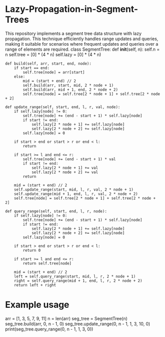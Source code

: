 # Lazy-Propagation-in-Segment-Trees
This repository implements a segment tree data structure with lazy propagation. This technique efficiently handles range updates and queries, making it suitable for scenarios where frequent updates and queries over a range of elements are required.
class SegmentTree:
    def __init__(self, n):
        self.n = n
        self.tree = [0] * (4 * n)
        self.lazy = [0] * (4 * n)

    def build(self, arr, start, end, node):
        if start == end:
            self.tree[node] = arr[start]
        else:
            mid = (start + end) // 2
            self.build(arr, start, mid, 2 * node + 1)
            self.build(arr, mid + 1, end, 2 * node + 2)
            self.tree[node] = self.tree[2 * node + 1] + self.tree[2 * node + 2]

    def update_range(self, start, end, l, r, val, node):
        if self.lazy[node] != 0:
            self.tree[node] += (end - start + 1) * self.lazy[node]
            if start != end:
                self.lazy[2 * node + 1] += self.lazy[node]
                self.lazy[2 * node + 2] += self.lazy[node]
            self.lazy[node] = 0

        if start > end or start > r or end < l:
            return

        if start >= l and end <= r:
            self.tree[node] += (end - start + 1) * val
            if start != end:
                self.lazy[2 * node + 1] += val
                self.lazy[2 * node + 2] += val
            return

        mid = (start + end) // 2
        self.update_range(start, mid, l, r, val, 2 * node + 1)
        self.update_range(mid + 1, end, l, r, val, 2 * node + 2)
        self.tree[node] = self.tree[2 * node + 1] + self.tree[2 * node + 2]

    def query_range(self, start, end, l, r, node):
        if self.lazy[node] != 0:
            self.tree[node] += (end - start + 1) * self.lazy[node]
            if start != end:
                self.lazy[2 * node + 1] += self.lazy[node]
                self.lazy[2 * node + 2] += self.lazy[node]
            self.lazy[node] = 0

        if start > end or start > r or end < l:
            return 0

        if start >= l and end <= r:
            return self.tree[node]

        mid = (start + end) // 2
        left = self.query_range(start, mid, l, r, 2 * node + 1)
        right = self.query_range(mid + 1, end, l, r, 2 * node + 2)
        return left + right

# Example usage
arr = [1, 3, 5, 7, 9, 11]
n = len(arr)
seg_tree = SegmentTree(n)
seg_tree.build(arr, 0, n - 1, 0)
seg_tree.update_range(0, n - 1, 1, 3, 10, 0)
print(seg_tree.query_range(0, n - 1, 1, 3, 0))
